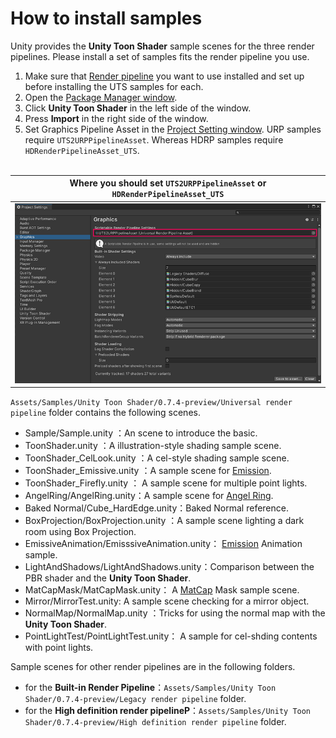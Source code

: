 # How to install samples

Unity provides  the **Unity Toon Shader** sample scenes for the three render pipelines. Please install a set of samples fits the render pipeline you use.

1. Make sure that [Render pipeline](https://docs.unity3d.com/2022.2/Documentation/Manual/render-pipelines.html) you want to use installed and set up before installing the UTS samples for each. 
1. Open the [Package Manager window](https://docs.unity3d.com/2022.2/Documentation/Manual/Packages.html).
1. Click **Unity Toon Shader** in the left side of the window.
1. Press **Import** in the right side of the window.
1. Set Graphics Pipeline Asset in the [Project Setting window](#https://docs.unity3d.com/2022.2/Documentation/Manual/comp-ManagerGroup.html).  URP samples require `UTS2URPPipelineAsset`. Whereas HDRP samples require  `HDRenderPipelineAsset_UTS`.
<br/><br/>

| Where you should set `UTS2URPPipelineAsset` or `HDRenderPipelineAsset_UTS` |
| -- |
| <img src="images/UtsProjectSettingsWindow.png">|


 `Assets/Samples/Unity Toon Shader/0.7.4-preview/Universal render pipeline` folder contains the following scenes.

* Sample/Sample.unity        ：An scene to introduce the basic.  
* ToonShader.unity            ：A illustration-style shading sample scene.  
* ToonShader_CelLook.unity    ：A cel-style shading sample scene.  
* ToonShader_Emissive.unity    ：A sample scene for [Emission](Emission.md).  
* ToonShader_Firefly.unity    ： A sample scene for multiple point lights.  
* AngelRing/AngelRing.unity：A sample scene for [Angel Ring](AngelRing.md).
* Baked Normal/Cube_HardEdge.unity：Baked Normal reference.  
* BoxProjection/BoxProjection.unity        ：A sample scene lighting a dark room using Box Projection.  
* EmissiveAnimation/EmisssiveAnimation.unity： [Emission](Emission.md) Animation sample.  
* LightAndShadows/LightAndShadows.unity：Comparison between the PBR shader and the **Unity Toon Shader**.  
* MatCapMask/MatCapMask.unity： A [MatCap](MatCap.md) Mask sample scene.  
* Mirror/MirrorTest.unity: A sample scene checking for a mirror object.  
* NormalMap/NormalMap.unity    ：Tricks for using the normal map with the **Unity Toon Shader**.  
* PointLightTest/PointLightTest.unity： A sample for cel-shding contents with point lights.  

 
Sample scenes for other render pipelines are in the following folders.  
* for the **Built-in Render Pipeline**：`Assets/Samples/Unity Toon Shader/0.7.4-preview/Legacy render pipeline` folder. 
* for the **High definition render pipelineP**：`Assets/Samples/Unity Toon Shader/0.7.4-preview/High definition render pipeline` folder.
